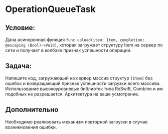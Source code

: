 # OperationQueueTask

## Условие:
Дана асинхронная функция `func upload(item: Item, completion: @escaping (Bool)->Void)`, которая загружает структуру Item на сервер по сети и получает в колбэке признак успешности операции.
## Задача:
Напишите код, загружающий на сервер массив структур `[Item]` без ошибок и возвращающий признак успешности загрузки всего массива. Использование высокоуровневых библиотек типа RxSwift, Combine и им подобных не разрешается. Архитектура на ваше усмотрение.
## Дополнительно
Необходимо реализовать механизм повторной загрузки в случае возникновения ошибки.
